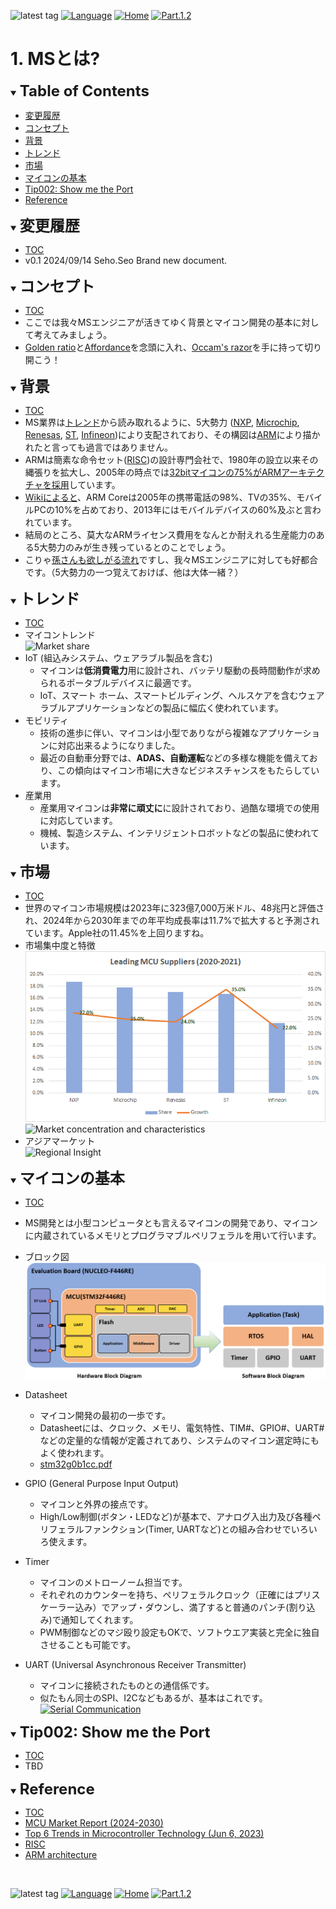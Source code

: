 ![latest tag](https://img.shields.io/github/v/tag/gtuja/CSC_MS.svg?color=brightgreen)
[![Language](https://img.shields.io/badge/%E8%A8%80%E8%AA%9E-English-brightgreen)](https://github.com/gtuja/CSC_MS/blob/main/Part1/1.What%20is%20MS_en.md)
[![Home](https://img.shields.io/badge/Home-Readme-brightgreen)](https://github.com/gtuja/CSC_MS/blob/main/README.md)
[![Part.1.2](https://img.shields.io/badge/Next-Part.1.2-brightgreen)](https://github.com/gtuja/CSC_MS/blob/main/Part1/2.Hello%20MCU.md)

# 1. MSとは?

<div id="toc"></div>
<details open>
<summary><font size="5"><b>Table of Contents</b></font></summary>

- [変更履歴](#history)
- [コンセプト](#Concept)
- [背景](#Background)
- [トレンド](#Trends)
- [市場](#Market)
- [マイコンの基本](#Basic_Features)
- [Tip002: Show me the Port](#Tip002)
- [Reference](#Reference)

</details>

<div id="history"></div>
<details open>
<summary><font size="5"><b>変更履歴</b></font></summary> 

- [TOC](#toc)<br>
- v0.1 2024/09/14 Seho.Seo Brand new document.

</details>

<div id="Concept"></div>
<details open>
<summary><font size="5"><b>コンセプト</b></font></summary>

- [TOC](#toc)<br>
- ここでは我々MSエンジニアが活きてゆく背景とマイコン開発の基本に対して考えてみましょう。
- [Golden ratio](https://en.m.wikipedia.org/wiki/Golden_ratio)と[Affordance](https://en.m.wikipedia.org/wiki/Affordance)を念頭に入れ、[Occam's razor](https://en.m.wikipedia.org/wiki/Occam%27s_razor)を手に持って切り開こう！
</details>

<div id="Background"></div>
<details open>
<summary><font size="5"><b>背景</b></font></summary>

- [TOC](#toc)<br>
- MS業界は[トレンド](#Trends)から読み取れるように、5大勢力 ([NXP](https://www.nxp.com/), [Microchip](https://www.microchip.com/), [Renesas](https://www.renesas.com/), [ST](https://www.st.com/content/st_com/en.html), [Infineon](https://www.infineon.com/))により支配されており、その構図は[ARM](https://www.arm.com/)により描かれたと言っても過言ではありません。
- ARMは簡素な命令セット([RISC](https://en.wikipedia.org/wiki/Reduced_instruction_set_computer))の設計専門会社で、1980年の設立以来その縄張りを拡大し、2005年の時点では[32bitマイコンの75%がARMアーキテクチャを採用](https://ja.wikipedia.org/wiki/ARM%E3%82%A2%E3%83%BC%E3%82%AD%E3%83%86%E3%82%AF%E3%83%81%E3%83%A3)しています。
- [Wikiによると](https://en.wikipedia.org/wiki/ARM_architecture_family)、ARM Coreは2005年の携帯電話の98%、TVの35%、モバイルPCの10%を占めており、2013年にはモバイルデバイスの60%及ぶと言われています。
- 結局のところ、莫大なARMライセンス費用をなんとか耐えれる生産能力のある5大勢力のみが生き残っているとのことでしょう。
- こりゃ[孫さんも欲しがる流れ](https://group.softbank/news/press/20160718)ですし、我々MSエンジニアに対しても好都合です。（5大勢力の一つ覚えておけば、他は大体一緒？）

</details>

<div id="Trends"></div>
<details open>
<summary><font size="5"><b>トレンド</b></font></summary>

- [TOC](#toc)<br>
- マイコントレンド<br>
![Market share](https://www.grandviewresearch.com/static/img/research/global-microcontroller-market.png)
- IoT (組込みシステム、ウェアラブル製品を含む)
  - マイコンは**低消費電力**用に設計され、バッテリ駆動の長時間動作が求められるポータブルデバイスに最適です。
  - IoT、スマート ホーム、スマートビルディング、ヘルスケアを含むウェアラブルアプリケーションなどの製品に幅広く使われています。
- モビリティ
  - 技術の進歩に伴い、マイコンは小型でありながら複雑なアプリケーションに対応出来るようになりました。
  - 最近の自動車分野では、**ADAS、自動運転**などの多様な機能を備えており、この傾向はマイコン市場に大きなビジネスチャンスをもたらしています。
- 産業用
  - 産業用マイコンは**非常に頑丈に**に設計されており、過酷な環境での使用に対応しています。
  - 機械、製造システム、インテリジェントロボットなどの製品に使われています。

</details>

<div id="Market"></div>
<details open>
<summary><font size="5"><b>市場</b></font></summary>

- [TOC](#toc)<br>
- 世界のマイコン市場規模は2023年に323億7,000万米ドル、48兆円と評価され、2024年から2030年までの年平均成長率は11.7%で拡大すると予測されています。Apple社の11.45%を上回りますね。
- 市場集中度と特徴<br>
![Leading MCU suppliers(2021)](https://github.com/gtuja/CSC_MS/blob/main/Resources/README/Leading_MCU_Suppliers_2020_22021.png)<br>
![Market concentration and characteristics](https://www.grandviewresearch.com/static/img/research/microcontroller-market-concentration-characteristics.png)
- アジアマーケット<br>
![Regional Insight](https://www.grandviewresearch.com/static/img/research/microcontroller-market-trends-by-region.png)

</details>

<div id="Basic_Features"></div>
<details open>
<summary><font size="5"><b>マイコンの基本</b></font></summary>

- [TOC](#toc)<br>
- MS開発とは小型コンピュータとも言えるマイコンの開発であり、マイコンに内蔵されているメモリとプログラマブルペリフェラルを用いて行います。
- ブロック図<br>
 ![Block Diagram](https://github.com/gtuja/CSC_MS/blob/main/Resources/Part1/Part1_hardware_software_block_diagram.png)

- Datasheet
  - マイコン開発の最初の一歩です。
  - Datasheetには、クロック、メモリ、電気特性、TIM#、GPIO#、UART#などの定量的な情報が定義されてあり、システムのマイコン選定時にもよく使われます。
  - [stm32g0b1cc.pdf](https://www.st.com/resource/en/datasheet/stm32g0b1cc.pdf)

- GPIO (General Purpose Input Output)
  - マイコンと外界の接点です。
  - High/Low制御(ボタン・LEDなど)が基本で、アナログ入出力及び各種ペリフェラルファンクション(Timer, UARTなど)との組み合わせでいろいろ使えます。

- Timer 
  - マイコンのメトローノーム担当です。
  - それぞれのカウンターを持ち、ペリフェラルクロック（正確にはプリスケーラー込み）でアップ・ダウンし、満了すると普通のパンチ(割り込み)で通知してくれます。
  - PWM制御などのマジ殴り設定もOKで、ソフトウエア実装と完全に独自させることも可能です。

- UART (Universal Asynchronous Receiver Transmitter)
  - マイコンに接続されたものとの通信係です。
  - 似たもん同士のSPI、I2Cなどもあるが、基本はこれです。<br>
  [![Serial Communication](https://techlabo.ryosan.co.jp/article/Item/CK000229_15.webp)](https://techlabo.ryosan.co.jp/article/23102000_1024.html)

</details>

<div id="Tip002"></div>
<details open>
<summary><font size="5"><b>Tip002: Show me the Port </b></font></summary>

- [TOC](#toc)<br>
- TBD

</details>

<div id="Reference"></div>
<details open>
<summary><font size="5"><b>Reference</b></font></summary>

- [TOC](#toc)<br>
- [MCU Market Report (2024-2030)](https://www.grandviewresearch.com/industry-analysis/microcontroller-market)
- [Top 6 Trends in Microcontroller Technology (Jun 6, 2023)](https://octopart.com/pulse/p/top-6-trends-microcontroller-technology)
- [RISC](https://en.wikipedia.org/wiki/Reduced_instruction_set_computer)
- [ARM architecture](https://en.wikipedia.org/wiki/ARM_architecture_family)

</details>
<br>

![latest tag](https://img.shields.io/github/v/tag/gtuja/CSC_MS.svg?color=brightgreen)
[![Language](https://img.shields.io/badge/%E8%A8%80%E8%AA%9E-English-brightgreen)](https://github.com/gtuja/CSC_MS/blob/main/Part1/1.What%20is%20MS_en.md)
[![Home](https://img.shields.io/badge/Home-Readme-brightgreen)](https://github.com/gtuja/CSC_MS/blob/main/README.md)
[![Part.1.2](https://img.shields.io/badge/Next-Part.1.2-brightgreen)](https://github.com/gtuja/CSC_MS/blob/main/Part1/2.Hello%20MCU.md)
